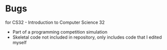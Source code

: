 # Bugs
for CS32 - Introduction to Computer Science 32

- Part of a programming competition simulation
- Skeletal code not included in repository, only includes code that I edited myself
